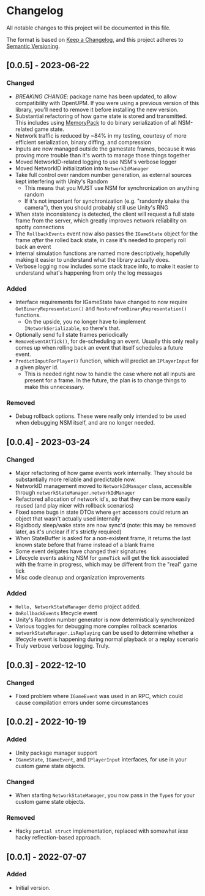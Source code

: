 # Changelog
All notable changes to this project will be documented in this file.

The format is based on [Keep a Changelog](https://keepachangelog.com/en/1.0.0/),
and this project adheres to [Semantic Versioning](https://semver.org/spec/v2.0.0.html).

## [0.0.5] - 2023-06-22
### Changed
- *BREAKING CHANGE*: package name has been updated, to allow compatibility with OpenUPM.  If you were using a previous version of this library, you'll need to remove it before installing the new version.
- Substantial refactoring of how game state is stored and transmitted.  This includes using [MemoryPack](https://github.com/Cysharp/MemoryPack) to do binary serialization of all NSM-related game state.
- Network traffic is reduced by ~84% in my testing, courtesy of more efficient serialization, binary diffing, and compression
- Inputs are now managed outside the gamestate frames, because it was proving more trouble than it's worth to manage those things together
- Moved NetworkID-related logging to use NSM's verbose logger
- Moved NetworkID initialization into `NetworkIdManager`
- Take full control over random number generation, as external sources kept interfering with Unity's Random
  - This means that you MUST use NSM for synchronization on anything random
  - If it's not important for synchronization (e.g. "randomly shake the camera"), then you should probably still use Unity's RNG
- When state inconsistency is detected, the client will request a full state frame from the server, which greatly improves network reliability on spotty connections
- The `RollbackEvents` event now also passes the `IGameState` object for the frame _after_ the rolled back state, in case it's needed to properly roll back an event
- Internal simulation functions are named more descriptively, hopefully making it easier to understand what the library actually does.
- Verbose logging now includes some stack trace info, to make it easier to understand what's happening from only the log messages

### Added
- Interface requirements for IGameState have changed to now require `GetBinaryRepresentation()` and `RestoreFromBinaryRepresentation()` functions.
  - On the upside, you no longer have to implement `INetworkSerializable`, so there's that.
- Optionally send full state frames periodically
- `RemoveEventAtTick()`, for de-scheduling an event.  Usually this only really comes up when rolling back an event that itself schedules a future event.
- `PredictInputForPlayer()` function, which will predict an `IPlayerInput` for a given player id.
  - This is needed right now to handle the case where not all inputs are present for a frame.  In the future, the plan is to change things to make this unnecessary.

### Removed
- Debug rollback options.  These were really only intended to be used when debugging NSM itself, and are no longer needed.

## [0.0.4] - 2023-03-24
### Changed
- Major refactoring of how game events work internally.  They should be substantially more reliable and predictable now.
- NetworkID management moved to `NetworkIdManager` class, accessible through `networkStateManager.networkIdManager`
- Refactored allocation of network id's, so that they can be more easily reused (and play nicer with rollback scenarios)
- Fixed some bugs in state DTOs where `get` accessors could return an object that wasn't actually used internally
- Rigidbody sleep/wake state are now sync'd (note: this may be removed later, as it's unclear if it's strictly required)
- When StateBuffer is asked for a non-existent frame, it returns the last known state before that frame instead of a blank frame
- Some event delgates have changed their signatures
- Lifecycle events asking NSM for `gameTick` will get the tick associated with the frame in progress, which may be different from the "real" game tick
- Misc code cleanup and organization improvements

### Added
- `Hello, NetworkStateManager` demo project added.
- `OnRollbackEvents` lifecycle event
- Unity's Random number generator is now determistically synchronized
- Various toggles for debugging more complex rollback scenarios
- `networkStateManager.isReplaying` can be used to determine whether a lifecycle event is happening during normal playback or a replay scenario
- Truly verbose verbose logging.  Truly.

## [0.0.3] - 2022-12-10
### Changed
- Fixed problem where `IGameEvent` was used in an RPC, which could cause compilation errors under some circumstances

## [0.0.2] - 2022-10-19
### Added
- Unity package manager support
- `IGameState`, `IGameEvent`, and `IPlayerInput` interfaces, for use in your custom game state objects.

### Changed
- When starting `NetworkStateManager`, you now pass in the `Type`s for your custom game state objects.

### Removed
- Hacky `partial struct` implementation, replaced with somewhat _less_ hacky reflection-based approach.

## [0.0.1] - 2022-07-07
### Added
- Initial version.
